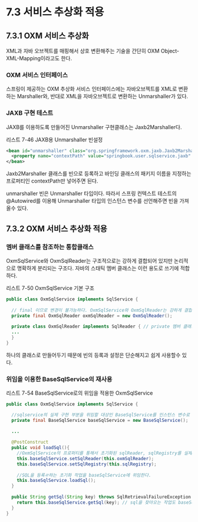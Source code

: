 # 7.3 서비스 추상화 적용
## 7.3.1 OXM 서비스 추상화
XML과 자바 오브젝트를 매핑해서 상호 변환해주는 기술을 간단히 OXM Object-XML-Mapping이라고도 한다.

### OXM 서비스 인터페이스
스프링이 제공하는 OXM 추상화 서비스 인터페이스에는 자바오브젝트를 XML로 변환하는 Marshaller와, 
반대로 XML을 자바오브젝트로 변환하는 Unmarshaller가 있다.

### JAXB 구현 테스트
JAXB를 이용하도록 만들어진 Unmarshaller 구현클래스는 Jaxb2Marshaller다.

리스트 7-46 JAXB용 Unmarshaller 빈설정
```xml
<bean id="unmarshaller" class="org.springframework.oxm.jaxb.Jaxb2Marshaller" >
  <property name="contextPath" value="springbook.user.sqlservice.jaxb" />
</bean>  
``` 
Jaxb2Marshaller 클래스를 빈으로 등록하고 바인딩 클래스의 패키지 이름을 지정하는 프로퍼티인 contextPath만 넣어주면 된다.

unmarshaller 빈은 Unmarshaller 타입이다.
따라서 스프링 컨텍스트 테스트의 @Autowired를 이용해 Unmarshaller 타입의 인스턴스 변수를 선언해주면 빈을 가져올수 있다.

## 7.3.2 OXM 서비스 추상화 적용
### 멤버 클래스를 참조하는 통합클래스
OxmSqlService와 OxmSqlReader는 구조적으로는 강하게 결합되어 있지만 논리적으로 명확하게 분리되는 구조다.
자바의 스태틱 멤버 클래스는 이런 용도로 쓰기에 적합하다.

리스트 7-50 OxmSqlService 기본 구조
```java
public class OxmSqlService implements SqlService {
  
  // final 이므로 변경이 불가능하다. OxmSqlService와 OxmSqlReader는 강하게 결합되서 하나의 빈으로 등록되고 한번에 설정할수 있다.
  private final OxmSqlReader oxmSqlReader = new OxmSqlReader();
  
  private class OxmSqlReader implements SqlReader { // private 멤버 클래스로 정의한다. 톱레벨 클래스인 OxmSqlService만이 사용할 수 있다.
  ...
  }
}
```
하나의 클래스로 만들어두기 때문에 빈의 등록과 설정은 단순해지고 쉽게 사용할수 있다.

### 위임을 이용한 BaseSqlService의 재사용

리스트 7-54 BaseSqlService로의 위임을 적용한 OxmSqlService
```java
public class OxmSqlService implements SqlService {

  //sqlservice의 실제 구현 부분을 위임할 대상인 BaseSqlService를 인스턴스 변수로 정의해둔다.
  private final BaseSqlService baseSqlService = new BaseSqlService();
  
  ...
  
  @PostConstruct
  public void loadSql(){
    //OxmSqlService의 프로퍼티를 통해서 초기화된 sqlReader, sqlRegistry를 실제 작업을 위임할 대상인 baseSqlService에 위임한다.
    this.baseSqlService.setSqlReader(this.oxmSqlReader);
    this.baseSqlService.setSqlRegistry(this.sqlRegistry);
    
    //SQL을 등록ㄹ하는 초기화 작업을 baseSqlService에 위임한다.
    this.baseSqlService.loadSql();
  }
  
  public String getSql(String key) throws SqlRetrievalFailureException {
    return this.baseSqlService.getSql(key); // sql을 찾아오는 작업도 baseSqlService에 위임한다.
  }
}

```

